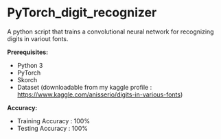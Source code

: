 # PyTorch_digit_recognizer

A python script that trains a convolutional neural network for recognizing digits in variout fonts.

**Prerequisites:**
- Python 3
- PyTorch
- Skorch
- Dataset (downloadable from my kaggle profile : https://www.kaggle.com/anisserio/digits-in-various-fonts)

**Accuracy:**
- Training Accuracy : 100%
- Testing Accuracy : 100%
